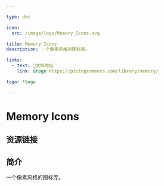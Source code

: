 ```yaml
---

type: doc

icon:
  src: /image/logo/Memory_Icons.svg

title: Memory Icons
description: 一个像素风格的图标库。

links:
  - text: 📖文档地址
    link: &togo https://pictogrammers.com/library/memory/

togo: *togo

---
```


<ShowLogo />

# Memory Icons

<ShowBreadcrumb />

## 资源链接

<ShowLinks />

## 简介

一个像素风格的图标库。
